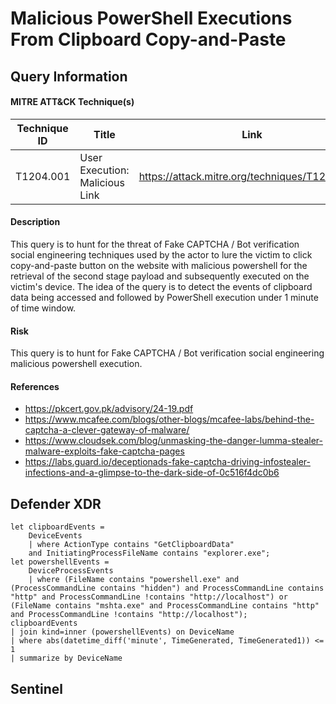 # Malicious PowerShell Executions From Clipboard Copy-and-Paste

## Query Information

#### MITRE ATT&CK Technique(s)

| Technique ID | Title    | Link    |
| ---  | --- | --- |
| T1204.001 | User Execution: Malicious Link| https://attack.mitre.org/techniques/T1204/001/ |

#### Description
This query is to hunt for the threat of Fake CAPTCHA / Bot verification social engineering techniques used by the actor to lure the victim to click copy-and-paste button on the website with malicious powershell for the retrieval of the second stage payload and subsequently executed on the victim's device. The idea of the query is to detect the events of clipboard data being accessed and followed by PowerShell execution under 1 minute of time window.

#### Risk
This query is to hunt for Fake CAPTCHA / Bot verification social engineering malicious powershell execution.

#### References
- https://pkcert.gov.pk/advisory/24-19.pdf
- https://www.mcafee.com/blogs/other-blogs/mcafee-labs/behind-the-captcha-a-clever-gateway-of-malware/
- https://www.cloudsek.com/blog/unmasking-the-danger-lumma-stealer-malware-exploits-fake-captcha-pages
- https://labs.guard.io/deceptionads-fake-captcha-driving-infostealer-infections-and-a-glimpse-to-the-dark-side-of-0c516f4dc0b6

## Defender XDR
```
let clipboardEvents = 
    DeviceEvents
    | where ActionType contains "GetClipboardData" 
    and InitiatingProcessFileName contains "explorer.exe";
let powershellEvents = 
    DeviceProcessEvents
    | where (FileName contains "powershell.exe" and (ProcessCommandLine contains "hidden") and ProcessCommandLine contains "http" and ProcessCommandLine !contains "http://localhost") or (FileName contains "mshta.exe" and ProcessCommandLine contains "http" and ProcessCommandLine !contains "http://localhost");
clipboardEvents
| join kind=inner (powershellEvents) on DeviceName
| where abs(datetime_diff('minute', TimeGenerated, TimeGenerated1)) <= 1
| summarize by DeviceName
```
## Sentinel
```
```


